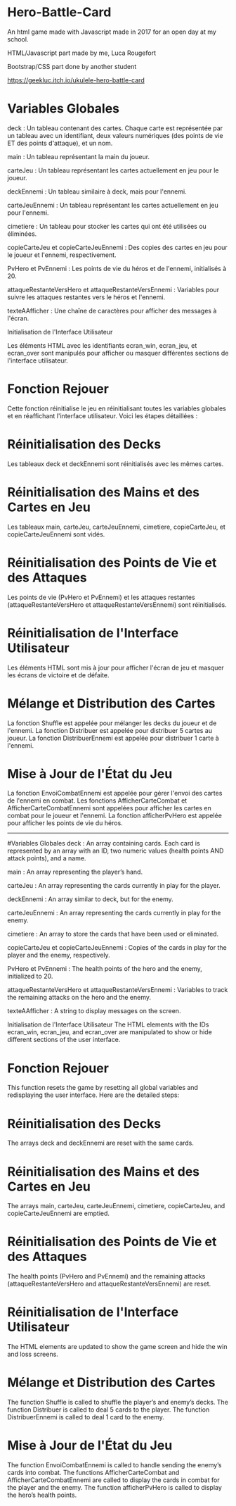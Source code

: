 # Hero-Battle-Card
An html game made with Javascript made in 2017 for an open day at my school.  

HTML/Javascript part made by me, Luca Rougefort

Bootstrap/CSS part done by another student

https://geekluc.itch.io/ukulele-hero-battle-card

# Variables Globales
deck : Un tableau contenant des cartes. Chaque carte est représentée par un tableau avec un identifiant, deux valeurs numériques (des points de vie ET des points d'attaque), et un nom.

main : Un tableau représentant la main du joueur.

carteJeu : Un tableau représentant les cartes actuellement en jeu pour le joueur.

deckEnnemi : Un tableau similaire à deck, mais pour l'ennemi.

carteJeuEnnemi : Un tableau représentant les cartes actuellement en jeu pour l'ennemi.

cimetiere : Un tableau pour stocker les cartes qui ont été utilisées ou éliminées.

copieCarteJeu et copieCarteJeuEnnemi : Des copies des cartes en jeu pour le joueur et l'ennemi, respectivement.

PvHero et PvEnnemi : Les points de vie du héros et de l'ennemi, initialisés à 20.

attaqueRestanteVersHero et attaqueRestanteVersEnnemi : Variables pour suivre les attaques restantes vers le héros et l'ennemi.

texteAAfficher : Une chaîne de caractères pour afficher des messages à l'écran.

Initialisation de l'Interface Utilisateur

Les éléments HTML avec les identifiants ecran_win, ecran_jeu, et ecran_over sont manipulés pour afficher ou masquer différentes sections de l'interface utilisateur.

# Fonction Rejouer
Cette fonction réinitialise le jeu en réinitialisant toutes les variables globales et en réaffichant l'interface utilisateur. Voici les étapes détaillées :

# Réinitialisation des Decks 
Les tableaux deck et deckEnnemi sont réinitialisés avec les mêmes cartes.

# Réinitialisation des Mains et des Cartes en Jeu
Les tableaux main, carteJeu, carteJeuEnnemi, cimetiere, copieCarteJeu, et copieCarteJeuEnnemi sont vidés.

# Réinitialisation des Points de Vie et des Attaques 
Les points de vie (PvHero et PvEnnemi) et les attaques restantes (attaqueRestanteVersHero et attaqueRestanteVersEnnemi) sont réinitialisés.

# Réinitialisation de l'Interface Utilisateur 
Les éléments HTML sont mis à jour pour afficher l'écran de jeu et masquer les écrans de victoire et de défaite.

# Mélange et Distribution des Cartes 
La fonction Shuffle est appelée pour mélanger les decks du joueur et de l'ennemi.
La fonction Distribuer est appelée pour distribuer 5 cartes au joueur.
La fonction DistribuerEnnemi est appelée pour distribuer 1 carte à l'ennemi.


# Mise à Jour de l'État du Jeu
La fonction EnvoiCombatEnnemi est appelée pour gérer l'envoi des cartes de l'ennemi en combat.
Les fonctions AfficherCarteCombat et AfficherCarteCombatEnnemi sont appelées pour afficher les cartes en combat pour le joueur et l'ennemi.
La fonction afficherPvHero est appelée pour afficher les points de vie du héros.


-----------------------------------------------------------------------------------------------------------------------------------------------------------------------------

#Variables Globales
deck : An array containing cards. Each card is represented by an array with an ID, two numeric values (health points AND attack points), and a name.

main : An array representing the player’s hand.

carteJeu : An array representing the cards currently in play for the player.

deckEnnemi : An array similar to deck, but for the enemy.

carteJeuEnnemi : An array representing the cards currently in play for the enemy.

cimetiere : An array to store the cards that have been used or eliminated.

copieCarteJeu et copieCarteJeuEnnemi : Copies of the cards in play for the player and the enemy, respectively.

PvHero et PvEnnemi : The health points of the hero and the enemy, initialized to 20.

attaqueRestanteVersHero et attaqueRestanteVersEnnemi : Variables to track the remaining attacks on the hero and the enemy.

texteAAfficher : A string to display messages on the screen.

Initialisation de l'Interface Utilisateur
The HTML elements with the IDs ecran_win, ecran_jeu, and ecran_over are manipulated to show or hide different sections of the user interface.

# Fonction Rejouer
This function resets the game by resetting all global variables and redisplaying the user interface. Here are the detailed steps:

# Réinitialisation des Decks
The arrays deck and deckEnnemi are reset with the same cards.

# Réinitialisation des Mains et des Cartes en Jeu
The arrays main, carteJeu, carteJeuEnnemi, cimetiere, copieCarteJeu, and copieCarteJeuEnnemi are emptied.

# Réinitialisation des Points de Vie et des Attaques
The health points (PvHero and PvEnnemi) and the remaining attacks (attaqueRestanteVersHero and attaqueRestanteVersEnnemi) are reset.

# Réinitialisation de l'Interface Utilisateur
The HTML elements are updated to show the game screen and hide the win and loss screens.

# Mélange et Distribution des Cartes
The function Shuffle is called to shuffle the player’s and enemy’s decks. The function Distribuer is called to deal 5 cards to the player. The function DistribuerEnnemi is called to deal 1 card to the enemy.

# Mise à Jour de l'État du Jeu
The function EnvoiCombatEnnemi is called to handle sending the enemy’s cards into combat. The functions AfficherCarteCombat and AfficherCarteCombatEnnemi are called to display the cards in combat for the player and the enemy. The function afficherPvHero is called to display the hero’s health points.
